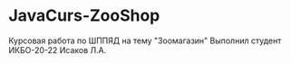 # JavaCurs-ZooShop
Курсовая работа по ШППЯД на тему "Зоомагазин"
Выполнил студент ИКБО-20-22 Исаков Л.А.